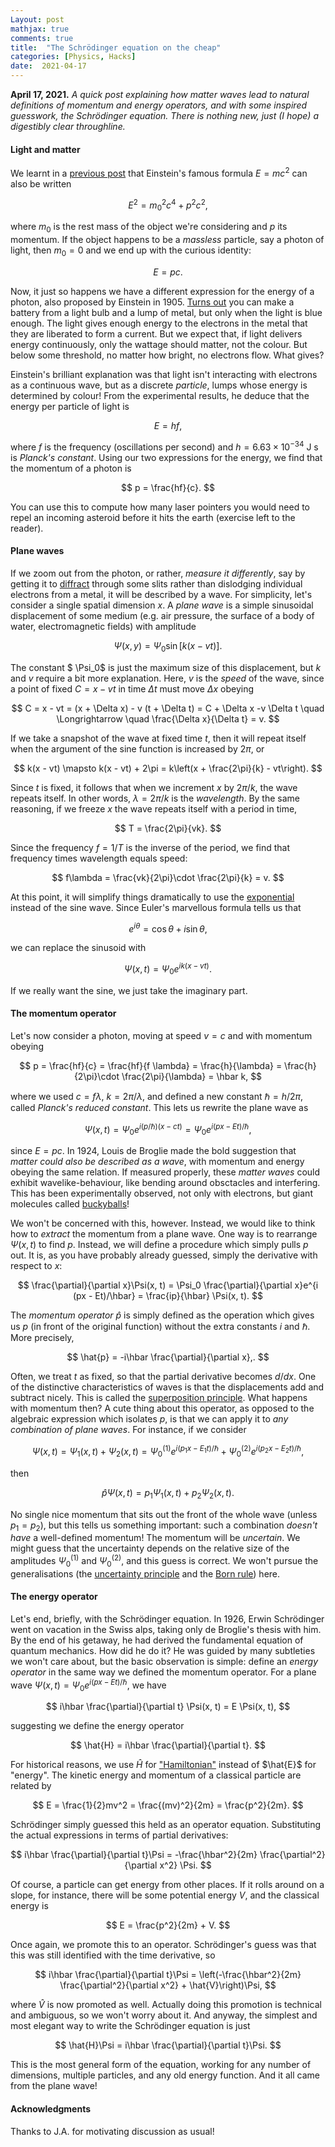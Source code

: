 ```yaml
---
Layout: post
mathjax: true
comments: true
title:  "The Schrödinger equation on the cheap"
categories: [Physics, Hacks]
date:  2021-04-17
---
```


**April 17, 2021.** *A quick post explaining how matter waves lead to
  natural definitions of momentum and energy operators, and with some
  inspired guesswork, the Schrödinger equation. There is
  nothing new, just (I hope) a digestibly clear throughline.*

#### Light and matter

We learnt in a
[previous post](https://hapax.github.io/physics/mathematics/hacks/emcc/)
that Einstein's famous formula $E = mc^2$ can also be written

$$
E^2 = m_0^2 c^4 + p^2 c^2,
$$

where $m_0$ is the rest mass of the object we're considering and $p$
its momentum.
If the object happens to be a *massless* particle, say a photon of
light, then $m_0 = 0$ and we end up with the curious identity:

$$
E = pc.
$$

Now, it just so happens we have a different expression for the energy
of a photon, also proposed by Einstein in 1905.
[Turns out](https://en.wikipedia.org/wiki/Photoelectric_effect) you
can make a battery from a light bulb and a lump of metal, but only
when the light is blue enough.
The light gives enough energy to the electrons in the metal that they
are liberated to form a current.
But we expect that, if light delivers energy continuously, only the
wattage should matter, not the colour. But below some threshold, no
matter how bright, no electrons flow. What gives?

Einstein's brilliant explanation was that light isn't interacting
with electrons as a continuous wave, but
as a discrete *particle*, lumps whose energy is determined by colour!
From the experimental results, he deduce that the energy per particle
of light is

$$
E = hf,
$$

where $f$ is the frequency (oscillations per second) and $h = 6.63 \times 10^{-34} \text{ J s}$ is *Planck's constant*.
Using our two expressions for the energy, we find that the momentum of
a photon is

$$
p = \frac{hf}{c}.
$$

You can use this to compute how many laser pointers you would need to repel
an incoming asteroid before it hits the earth (exercise left to the reader).

#### Plane waves

If we zoom out from the photon, or rather, *measure it
differently*, say by getting it to
[diffract](https://en.wikipedia.org/wiki/Diffraction) through some
slits rather than dislodging individual electrons from a metal, it will
be described by a wave.
For simplicity, let's consider a single spatial dimension $x$.
A *plane wave* is a simple sinusoidal displacement of some medium
(e.g. air pressure, the surface of a body of water, electromagnetic
fields) with amplitude

$$
\Psi (x, y) = \Psi_0 \sin \left[k(x - vt)\right].
$$

The constant $ \Psi_0$ is just the maximum size of this displacement, but $k$
and $v$ require a bit more explanation.
Here, $v$ is the *speed* of the wave, since a point of fixed $C = x -
vt$ in time $\Delta t$ must move $\Delta x$ obeying

$$
C = x - vt = (x + \Delta x) - v (t + \Delta t) = C + \Delta x -v
\Delta t \quad \Longrightarrow \quad \frac{\Delta x}{\Delta t} = v.
$$

If we take a snapshot of the wave at fixed time $t$, then it will
repeat itself when the argument of the sine function is increased by
$2\pi$, or

$$
k(x - vt) \mapsto k(x - vt) + 2\pi = k\left(x + \frac{2\pi}{k} - vt\right).
$$

Since $t$ is fixed, it follows that when we increment $x$ by $2\pi/k$,
the wave repeats itself. In other words, $\lambda = 2\pi/k$ is the
*wavelength*.
By the same reasoning, if we freeze $x$ the wave repeats itself with a
period in time,

$$
T = \frac{2\pi}{vk}.
$$

Since the frequency $f = 1/T$ is the inverse of the period, we find
that frequency times wavelength equals speed:

$$
f\lambda = \frac{vk}{2\pi}\cdot \frac{2\pi}{k} = v.
$$

At this point, it will simplify things dramatically to use the
[exponential](https://hapax.github.io/maths/physics/hacks/exponential/)
instead of the sine wave.
Since Euler's marvellous formula tells us that

$$
e^{i\theta} = \cos\theta + i \sin\theta,
$$

we can replace the sinusoid with

$$
\Psi (x, t) = \Psi_0 e^{i k(x - vt)}.
$$

If we really want the sine, we just take the imaginary part.

#### The momentum operator

Let's now consider a photon, moving at speed $v =c$ and with momentum
obeying

$$
p = \frac{hf}{c} = \frac{hf}{f \lambda} = \frac{h}{\lambda} =
\frac{h}{2\pi}\cdot \frac{2\pi}{\lambda} = \hbar k,
$$

where we used $c = f\lambda$, $k = 2\pi/\lambda$, and defined a new
constant $\hbar = h/2\pi$, called *Planck's reduced constant*.
This lets us rewrite the plane wave as

$$
\Psi(x, t) = \Psi_0 e^{i (p/\hbar)(x - ct)} = \Psi_0 e^{i(px - Et)/\hbar},
$$

since $E = pc$.
In 1924, Louis de Broglie made the bold suggestion that *matter could
also be described as a wave*, with momentum and energy obeying the
same relation.
If measured properly, these *matter waves* could exhibit wavelike-behaviour, like
bending around obsctacles and interfering.
This has been experimentally observed, not only with electrons, but
giant molecules called [buckyballs](https://www.nature.com/articles/44348)!

We won't be concerned with this, however.
Instead, we would like to think how to *extract* the momentum from a
plane wave.
One way is to rearrange $\Psi(x, t)$ to find $p$.
Instead, we will define a procedure which simply pulls $p$ out.
It is, as you have probably already guessed, simply the derivative
with respect to $x$:

$$
\frac{\partial}{\partial x}\Psi(x, t) = \Psi_0 \frac{\partial}{\partial
x}e^{i (px - Et)/\hbar} = \frac{ip}{\hbar} \Psi(x, t).
$$

The *momentum operator* $\hat{p}$ is simply defined as the operation
which gives us $p$ (in front of the original function) without the
extra constants $i$ and $\hbar$. More precisely,

$$
\hat{p} = -i\hbar \frac{\partial}{\partial x},.
$$

Often, we treat $t$ as fixed, so that the partial derivative becomes $d/dx$.
One of the distinctive characteristics of waves is
that the displacements add and subtract nicely. This is called the
[superposition principle](https://en.wikipedia.org/wiki/Superposition_principle).
What happens with momentum then?
A cute thing about this operator, as opposed to the algebraic
expression which isolates $p$, is that we can apply it to *any
combination of plane waves*.
For instance, if we consider

$$
\Psi(x, t) = \Psi_1(x, t) + \Psi_2(x, t) = \Psi_{0}^{(1)} e^{i (p_1x - E_1t)/\hbar} + \Psi_0^{(2)}e^{i (p_2x - E_2t)/\hbar},
$$

then

$$
\hat{p}\Psi(x, t) = p_1 \Psi_1(x, t) + p_2 \Psi_2(x, t).
$$

No single nice momentum that sits out the front of the whole
wave (unless $p_1 = p_2$), but this tells us something important: such
a combination *doesn't have* a well-defined momentum!
The momentum will be *uncertain*.
We might guess that the uncertainty depends on the relative size of
the amplitudes $\Psi_{0}^{(1)}$ and $\Psi_{0}^{(2)}$, and this guess is correct.
We won't pursue the generalisations (the
[uncertainty principle](https://en.wikipedia.org/wiki/Heisenberg_uncertainty)
and the [Born rule](https://en.wikipedia.org/wiki/Born_rule)) here.

#### The energy operator

Let's end, briefly, with the Schrödinger equation.
In 1926, Erwin Schrödinger went on vacation in the Swiss alps, taking
only de Broglie's thesis with him.
By the end of his getaway, he had derived the fundamental equation of
quantum mechanics.
How did he do it?
He was guided by many subtleties we won't care about, but the basic
observation is simple: define an *energy operator* in the same way we
defined the momentum operator.
For a plane wave $\Psi(x, t) = \Psi_0 e^{i(px - Et)/\hbar}$, we have

$$
i\hbar \frac{\partial}{\partial t} \Psi(x, t) = E \Psi(x, t),
$$

suggesting we define the energy operator

$$
\hat{H} = i\hbar \frac{\partial}{\partial t}.
$$

For historical reasons, we use $\hat{H}$ for
["Hamiltonian"](https://en.wikipedia.org/wiki/Hamiltonian_(quantum_mechanics))
instead of $\hat{E}$ for "energy".
The kinetic energy and momentum of a classical particle are related by

$$
E = \frac{1}{2}mv^2 = \frac{(mv)^2}{2m} = \frac{p^2}{2m}.
$$

Schrödinger simply guessed this held as an operator
equation. Substituting the actual expressions in terms of partial derivatives:

$$
i\hbar \frac{\partial}{\partial t}\Psi = -\frac{\hbar^2}{2m}
\frac{\partial^2}{\partial x^2} \Psi.
$$

Of course, a particle can get energy from other places. If it rolls
around on a slope, for instance, there will be some potential energy
$V$, and the classical energy is

$$
E = \frac{p^2}{2m} + V.
$$

Once again, we promote this to an operator. Schrödinger's
guess was that this was still identified with the time derivative, so

$$
i\hbar \frac{\partial}{\partial t}\Psi = \left(-\frac{\hbar^2}{2m}
\frac{\partial^2}{\partial x^2} + \hat{V}\right)\Psi,
$$

where $\hat{V}$ is now promoted as well. Actually doing this promotion
is technical and ambiguous, so we won't worry about it. And anyway, the simplest
and most elegant way to write the Schrödinger equation is just

$$
\hat{H}\Psi = i\hbar \frac{\partial}{\partial t}\Psi.
$$

This is the most general form of the equation, working for
any number of dimensions, multiple particles, and any old energy
function.
And it all came from the plane wave!

#### Acknowledgments

Thanks to J.A. for motivating discussion as usual!
